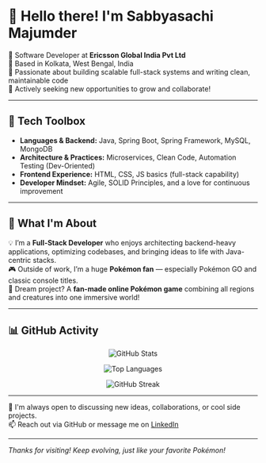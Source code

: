 # 👋 Hello there! I'm Sabbyasachi Majumder

🔧 Software Developer at **Ericsson Global India Pvt Ltd**  
📍 Based in Kolkata, West Bengal, India  
🚀 Passionate about building scalable full-stack systems and writing clean, maintainable code  
💼 Actively seeking new opportunities to grow and collaborate!

---

## 🧰 Tech Toolbox

- **Languages & Backend:** Java, Spring Boot, Spring Framework, MySQL, MongoDB  
- **Architecture & Practices:** Microservices, Clean Code, Automation Testing (Dev-Oriented)  
- **Frontend Experience:** HTML, CSS, JS basics (full-stack capability)  
- **Developer Mindset:** Agile, SOLID Principles, and a love for continuous improvement  

---

## 🌟 What I'm About

💡 I’m a **Full-Stack Developer** who enjoys architecting backend-heavy applications, optimizing codebases, and bringing ideas to life with Java-centric stacks.  
🎮 Outside of work, I’m a huge **Pokémon fan** — especially Pokémon GO and classic console titles.  
🎯 Dream project? A **fan-made online Pokémon game** combining all regions and creatures into one immersive world!

---

## 📊 GitHub Activity

<p align="center">
  <img src="https://github-readme-stats.vercel.app/api?username=Sabbyasachi-Majumder&show_icons=true&theme=tokyonight" alt="GitHub Stats" />
</p>

<p align="center">
  <img src="https://github-readme-stats.vercel.app/api/top-langs/?username=Sabbyasachi-Majumder&layout=compact&theme=tokyonight" alt="Top Languages" />
</p>

<p align="center">
  <img src="https://github-readme-streak-stats.herokuapp.com/?user=Sabbyasachi-Majumder&theme=tokyonight" alt="GitHub Streak" />
</p>

---

💬 I'm always open to discussing new ideas, collaborations, or cool side projects.  
📫 Reach out via GitHub or message me on [LinkedIn](https://www.linkedin.com/in/sabbyasachi-majumder/)

---

_Thanks for visiting! Keep evolving, just like your favorite Pokémon!_
